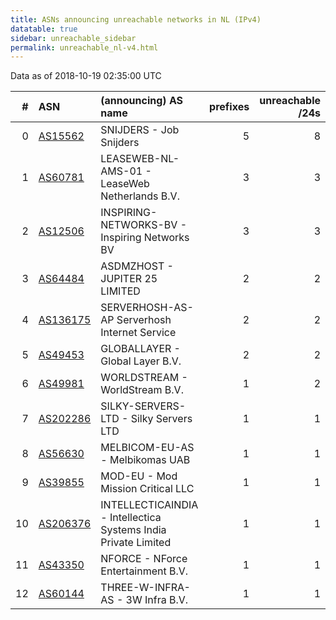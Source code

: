 ```yaml
---
title: ASNs announcing unreachable networks in NL (IPv4)
datatable: true
sidebar: unreachable_sidebar
permalink: unreachable_nl-v4.html
---
```


Data as of 2018-10-19 02:35:00 UTC


<div class="datatable-begin"></div>

|   # | ASN                                      | (announcing) AS name                                           |   prefixes |   unreachable /24s |
|----:|:-----------------------------------------|:---------------------------------------------------------------|-----------:|-------------------:|
|   0 | [AS15562](unreachable_AS15562-v4.html)   | SNIJDERS - Job Snijders                                        |          5 |                  8 |
|   1 | [AS60781](unreachable_AS60781-v4.html)   | LEASEWEB-NL-AMS-01 - LeaseWeb Netherlands B.V.                 |          3 |                  3 |
|   2 | [AS12506](unreachable_AS12506-v4.html)   | INSPIRING-NETWORKS-BV - Inspiring Networks BV                  |          3 |                  3 |
|   3 | [AS64484](unreachable_AS64484-v4.html)   | ASDMZHOST - JUPITER 25 LIMITED                                 |          2 |                  2 |
|   4 | [AS136175](unreachable_AS136175-v4.html) | SERVERHOSH-AS-AP Serverhosh Internet Service                   |          2 |                  2 |
|   5 | [AS49453](unreachable_AS49453-v4.html)   | GLOBALLAYER - Global Layer B.V.                                |          2 |                  2 |
|   6 | [AS49981](unreachable_AS49981-v4.html)   | WORLDSTREAM - WorldStream B.V.                                 |          1 |                  2 |
|   7 | [AS202286](unreachable_AS202286-v4.html) | SILKY-SERVERS-LTD - Silky Servers LTD                          |          1 |                  1 |
|   8 | [AS56630](unreachable_AS56630-v4.html)   | MELBICOM-EU-AS - Melbikomas UAB                                |          1 |                  1 |
|   9 | [AS39855](unreachable_AS39855-v4.html)   | MOD-EU - Mod Mission Critical LLC                              |          1 |                  1 |
|  10 | [AS206376](unreachable_AS206376-v4.html) | INTELLECTICAINDIA - Intellectica Systems India Private Limited |          1 |                  1 |
|  11 | [AS43350](unreachable_AS43350-v4.html)   | NFORCE - NForce Entertainment B.V.                             |          1 |                  1 |
|  12 | [AS60144](unreachable_AS60144-v4.html)   | THREE-W-INFRA-AS - 3W Infra B.V.                               |          1 |                  1 |

<div class="datatable-end"></div>